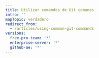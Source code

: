 ```yaml
---
title: Utilizar comandos de Git comunes
intro: ''
mapTopic: verdadero
redirect_from:
  - /articles/using-common-git-commands
versions:
  free-pro-team: '*'
  enterprise-server: '*'
  github-ae: '*'
---
```


